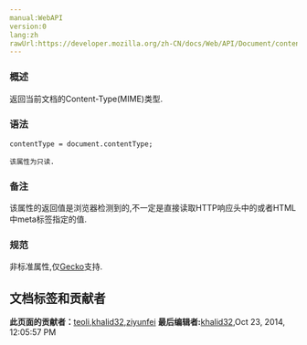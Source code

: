 ```yaml
---
manual:WebAPI
version:0
lang:zh
rawUrl:https://developer.mozilla.org/zh-CN/docs/Web/API/Document/contentType
---
```





### 概述<a name="Summary"></a>


返回当前文档的Content-Type(MIME)类型.


### 语法<a name="Syntax"></a>

```
contentType = document.contentType;
```


`该属性为只读.`


### 备注<a name="Notes"></a>


该属性的返回值是浏览器检测到的,不一定是直接读取HTTP响应头中的或者HTML中meta标签指定的值.


### 规范<a name="Specification"></a>


非标准属性,仅[Gecko](%24583 "zh-cn/Gecko")支持.




## 文档标签和贡献者
**此页面的贡献者：**[teoli](%160 ""),[khalid32](%10688 ""),[ziyunfei](%61 "")
**最后编辑者:**[khalid32](%10688 ""),<time>Oct 23, 2014, 12:05:57 PM</time>


